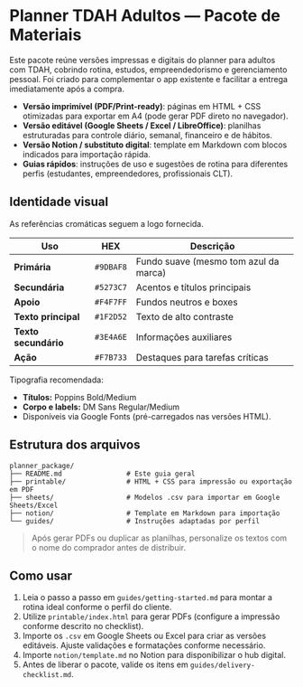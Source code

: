 # Planner TDAH Adultos — Pacote de Materiais

Este pacote reúne versões impressas e digitais do planner para adultos com TDAH, cobrindo rotina, estudos, empreendedorismo e gerenciamento pessoal. Foi criado para complementar o app existente e facilitar a entrega imediatamente após a compra.

- **Versão imprimível (PDF/Print-ready)**: páginas em HTML + CSS otimizadas para exportar em A4 (pode gerar PDF direto no navegador).
- **Versão editável (Google Sheets / Excel / LibreOffice)**: planilhas estruturadas para controle diário, semanal, financeiro e de hábitos.
- **Versão Notion / substituto digital**: template em Markdown com blocos indicados para importação rápida.
- **Guias rápidos**: instruções de uso e sugestões de rotina para diferentes perfis (estudantes, empreendedores, profissionais CLT).

## Identidade visual

As referências cromáticas seguem a logo fornecida.

| Uso | HEX | Descrição |
| --- | --- | --- |
| **Primária** | `#9DBAF8` | Fundo suave (mesmo tom azul da marca) |
| **Secundária** | `#5273C7` | Acentos e títulos principais |
| **Apoio** | `#F4F7FF` | Fundos neutros e boxes |
| **Texto principal** | `#1F2D52` | Texto de alto contraste |
| **Texto secundário** | `#3E4A6E` | Informações auxiliares |
| **Ação** | `#F7B733` | Destaques para tarefas críticas |

Tipografia recomendada:

- **Títulos:** Poppins Bold/Medium
- **Corpo e labels:** DM Sans Regular/Medium
- Disponíveis via Google Fonts (pré-carregados nas versões HTML).

## Estrutura dos arquivos

```
planner_package/
├── README.md                # Este guia geral
├── printable/               # HTML + CSS para impressão ou exportação em PDF
├── sheets/                  # Modelos .csv para importar em Google Sheets/Excel
├── notion/                  # Template em Markdown para importação
└── guides/                  # Instruções adaptadas por perfil
```

> Após gerar PDFs ou duplicar as planilhas, personalize os textos com o nome do comprador antes de distribuir.

## Como usar

1. Leia o passo a passo em `guides/getting-started.md` para montar a rotina ideal conforme o perfil do cliente.
2. Utilize `printable/index.html` para gerar PDFs (configure a impressão conforme descrito no checklist).
3. Importe os `.csv` em Google Sheets ou Excel para criar as versões editáveis. Ajuste validações e formatações conforme necessário.
4. Importe `notion/template.md` no Notion para disponibilizar o hub digital.
5. Antes de liberar o pacote, valide os itens em `guides/delivery-checklist.md`.

